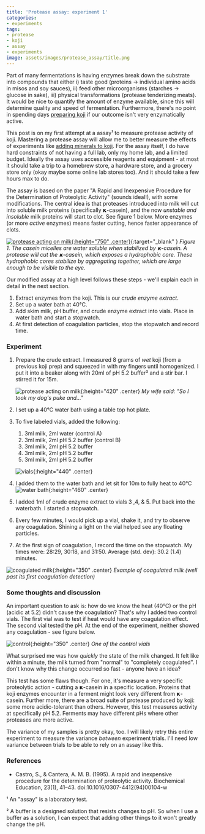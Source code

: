 ```yaml
---
title: 'Protease assay: experiment 1'
categories:
- experiments
tags:
- protease
- koji
- assay
- experiments
image: assets/images/protease_assay/title.png
---
```


Part of many fermentations is having enzymes break down the substrate into compounds that either i) taste good (proteins → individual amino acids in misos and soy sauces), ii) feed other microorganisms (starches → glucose in sake), iii) physical transformations (protease tenderizing meats). It would be nice to quantify the amount of enzyme available, since this will determine quality and speed of fermentation. Furthermore, there's no point in spending days [preparing koji](https://controlledmold.com/growing-koji/) if our outcome isn't very enzymatically active.

This post is on my first attempt at a assay¹ to measure protease activity of koji. Mastering a protease assay will allow me to better measure the effects of experiments like [adding minerals to koji](https://controlledmold.com/experiment-adding-a-mineral-solution-to-koji-fermentation/). For the assay itself, I do have hard constraints of not having a full lab, only my home lab, and a limited budget. Ideally the assay uses accessible reagents and equipment - at most it should take a trip to a homebrew store, a hardware store, and a grocery store only (okay maybe some online lab stores too). And it should take a few hours max to do.

The assay is based on the paper "A Rapid and Inexpensive Procedure for the Determination of Proteolytic Activity" (sounds ideal!), with some modifications. The central idea is that proteases introduced into milk  will cut into soluble milk proteins (specifically 𝝹-casein), and the now _unstable and insoluble_ milk proteins will start to clot.  See figure 1 below. More enzymes (or more *active* enzymes) means faster cutting, hence faster appearance of clots.

[![protease acting on milk](/assets/images/protease_assay/protease_on_milk.png){:height="750" .center}](/assets/images/protease_assay/protease_on_milk.png){:target="_blank" }
*Figure 1. The casein micelles are water soluble when stabilized by 𝝹-casein. A protease will cut the  𝝹-casein, which exposes a hydrophobic core. These hydrophobic cores stabilize by aggregating together, which are large enough to be visible to the eye.*


Our modified assay at a high level follows these steps - we'll explain each in detail in the next section.

1. Extract enzymes from the koji. This is our _crude enzyme extract_.
2. Set up a water bath at 40℃.
3. Add skim milk, pH buffer, and crude enzyme extract into vials. Place in water bath and start a stopwatch.
4. At first detection of coagulation particles, stop the stopwatch and record time.


### Experiment

1. Prepare the crude extract. I measured 8 grams of *wet* koji (from a previous koji prep) and squeezed in with my fingers until homogenized. I put it into a beaker along with 20ml of pH 5.2 buffer² and a stir bar. I stirred it for 15m.

    ![protease acting on milk](/assets/images/protease_assay/spinner.gif){:height="420" .center}
    *My wife said: "So I took my dog's puke and..."*

2. I set up a 40℃ water bath using a table top hot plate.
3. To five labeled vials, added the following:
	1. 3ml milk, 2ml water (control A)
	2. 3ml milk, 2ml pH 5.2 buffer (control B)
	3. 3ml milk, 2ml pH 5.2 buffer
	4. 3ml milk, 2ml pH 5.2 buffer
	5. 3ml milk, 2ml pH 5.2 buffer

    ![vials](/assets/images/protease_assay/vials.jpg){:height="440" .center}

4. I added them to the water bath and let sit for 10m to fully heat to 40℃
    ![water bath](/assets/images/protease_assay/waterbath.jpg){:height="460" .center}
5. I added 1ml of crude enzyme extract to vials 3 ,4, & 5. Put back into the waterbath. I started a stopwatch.
6. Every few minutes, I would pick up a vial, shake it, and try to observe any coagulation. Shining a light on the vial helped see any floating particles.
7. At the first sign of coagulation, I record the time on the stopwatch. My times were: 28:29, 30:18, and 31:50. Average (std. dev): 30.2 (1.4) minutes.

![coagulated milk](/assets/images/protease_assay/coag.jpg){:height="350" .center}
*Example of coagulated milk (well past its first coagulation detection)*


### Some thoughts and discussion
An important question to ask is: how do we know the heat (40℃) or the pH (acidic at 5.2) didn't cause the coagulation? That's why I added two control vials. The first vial was to test if heat would have any coagulation effect. The second vial tested the pH. At the end of the experiment, neither showed any coagulation - see figure below.

![control](/assets/images/protease_assay/control.jpg){:height="350" .center}
*One of the control vials*

What surprised me was how _quickly_ the state of the milk changed. It felt like within a minute, the milk turned from "normal" to "completely coagulated". I don't know why this change occurred so fast - anyone have an idea?

This test has some flaws though. For one, it's measure a very specific proteolytic action - cutting a 𝝹-casein in a specific location. Proteins that koji enzymes encounter in a ferment might look very different from 𝝹-casein. Further more, there are a broad suite of protease produced by koji: some more acidic-tolerant than others. However, this test measures activity at specifically pH 5.2. Ferments may have different pHs where other proteases are more active.

The variance of my samples is pretty okay, too. I will likely retry this entire experiment to measure the variance *between* experiment trials. I'll need low variance between trials to be able to rely on an assay like this.

### References
 - Castro, S., & Cantera, A. M. B. (1995). A rapid and inexpensive procedure for the determination of proteolytic activity. Biochemical Education, 23(1), 41–43. doi:10.1016/0307-4412(94)00104-w



¹ An "assay" is a laboratory test.

² A buffer is a designed solution that resists changes to pH. So when I use a buffer as a solution, I can expect that adding other things to it won't greatly change the pH.
